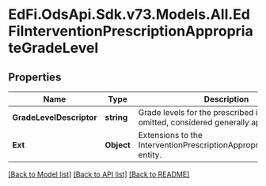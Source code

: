 # EdFi.OdsApi.Sdk.v73.Models.All.EdFiInterventionPrescriptionAppropriateGradeLevel

## Properties

Name | Type | Description | Notes
------------ | ------------- | ------------- | -------------
**GradeLevelDescriptor** | **string** | Grade levels for the prescribed intervention. If omitted, considered generally applicable. | 
**Ext** | **Object** | Extensions to the InterventionPrescriptionAppropriateGradeLevel entity. | [optional] 

[[Back to Model list]](../../README.md#documentation-for-models) [[Back to API list]](../../README.md#documentation-for-api-endpoints) [[Back to README]](../../README.md)

